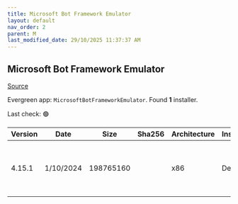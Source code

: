 ```yaml
---
title: Microsoft Bot Framework Emulator
layout: default
nav_order: 2
parent: M
last_modified_date: 29/10/2025 11:37:37 AM
---
```


## Microsoft Bot Framework Emulator

[Source](https://github.com/microsoft/BotFramework-Emulator/)

Evergreen app: `MicrosoftBotFrameworkEmulator`. Found **1** installer.

Last check: 🟢

| Version | Date      | Size      | Sha256 | Architecture | InstallerType | Type | URI                                                                                                                                                                                                                                                        |
| ------- | --------- | --------- | ------ | ------------ | ------------- | ---- | ---------------------------------------------------------------------------------------------------------------------------------------------------------------------------------------------------------------------------------------------------------- |
| 4.15.1  | 1/10/2024 | 198765160 |        | x86          | Default       | exe  | [https://github.com/microsoft/BotFramework-Emulator/releases/download/v4.15.1/BotFramework-Emulator-4.15.1-windows-setup.exe](https://github.com/microsoft/BotFramework-Emulator/releases/download/v4.15.1/BotFramework-Emulator-4.15.1-windows-setup.exe) |
